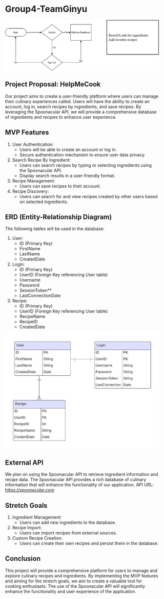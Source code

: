 # Group4-TeamGinyu

![Alt text](Project2_Process.jpg)

## Project Proposal: HelpMeCook
Our project aims to create a user-friendly platform where users can manage their culinary experiences called. Users will have the ability to create an account, log in, search recipes by ingredients, and save recipes. By leveraging the Spoonacular API, we will provide a comprehensive database of ingredients and recipes to enhance user experience. 

## MVP Features

1.	User Authentication:
    - Users will be able to create an account or log in.
    - Secure authentication mechanism to ensure user data privacy.
2.	Search Recipe By Ingredient:
    - Users can search recipes by typing or selecting ingredients using the Spoonacular API.
    - Display search results in a user-friendly format.
3.	Recipe Management:
    - Users can save recipes to their account.
4.	Recipe Discovery:
    - Users can search for and view recipes created by other users based on selected ingredients.

## ERD (Entity-Relationship Diagram)
The following tables will be used in the database:
1.	User:
    - ID (Primary Key)
    - FirstName
    - LastName
    - CreatedDate
2.	Login:
    - ID (Primary Key)
    - UserID (Foreign Key referencing User table)
    - Username
    - Password
    - SessionToken**
    - LastConnectionDate
3.	Recipe:
    - ID (Primary Key)
    - UserID (Foreign Key referencing User table)
    - RecipeName
    - RecipeID
    - CreatedDate

![Alt text](ERD.jpeg)

## External API

We plan on using the Spoonacular API to retrieve ingredient information and recipe data. The Spoonacular API provides a rich database of culinary information that will enhance the functionality of our application.
API URL: https://spoonacular.com

## Stretch Goals

1.	Ingredient Management:
    - Users can add new ingredients to the database.
2.	Recipe Import:
    - Users can import recipes from external sources.
3.	Custom Recipe Creation:
    - Users can create their own recipes and persist them in the database.


## Conclusion

This project will provide a comprehensive platform for users to manage and explore culinary recipes and ingredients. By implementing the MVP features and aiming for the stretch goals, we aim to create a valuable tool for cooking enthusiasts. The use of the Spoonacular API will significantly enhance the functionality and user experience of the application.